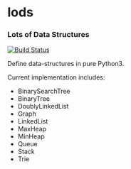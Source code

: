 # lods

### Lots of Data Structures

[![Build Status](https://travis-ci.org/nitinbhojwani/lods.svg?branch=master)](https://travis-ci.org/nitinbhojwani/lods)

Define data-structures in pure Python3.

Current implementation includes:
* BinarySearchTree
* BinaryTree
* DoublyLinkedList
* Graph
* LinkedList
* MaxHeap
* MinHeap
* Queue
* Stack
* Trie
